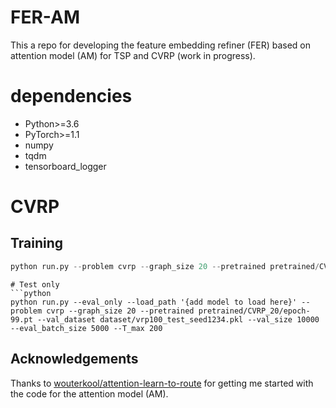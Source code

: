 # FER-AM
This a repo for developing the feature embedding refiner (FER) based on attention model (AM) for TSP and CVRP (work in progress).


# dependencies
* Python>=3.6
* PyTorch>=1.1
* numpy
* tqdm
* tensorboard_logger


# CVRP
## Training
```python
python run.py --problem cvrp --graph_size 20 --pretrained pretrained/CVRP_20/epoch-99.pt --epoch_end 100 --batch_size 512 --epoch_size 10240 --val_size 1000 --eval_batch_size 1000 --T_max 200 --K 6
```

```
# Test only
```python
python run.py --eval_only --load_path '{add model to load here}' --problem cvrp --graph_size 20 --pretrained pretrained/CVRP_20/epoch-99.pt --val_dataset dataset/vrp100_test_seed1234.pkl --val_size 10000 --eval_batch_size 5000 --T_max 200 
```

## Acknowledgements
Thanks to [wouterkool/attention-learn-to-route](https://github.com/wouterkool/attention-learn-to-route) for getting me started with the code for the attention model (AM).
